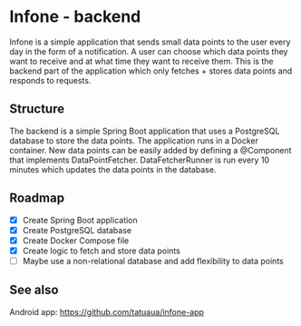 # Infone - backend

Infone is a simple application that sends small data points to the user every day in the form of a notification.
A user can choose which data points they want to receive and at what time they want to receive them.
This is the backend part of the application which only fetches + stores data points and responds to requests.

## Structure

The backend is a simple Spring Boot application that uses a PostgreSQL database to store the data points.
The application runs in a Docker container.
New data points can be easily added by defining a @Component that implements DataPointFetcher.
DataFetcherRunner is run every 10 minutes which updates the data points in the database.

## Roadmap

- [x] Create Spring Boot application
- [x] Create PostgreSQL database
- [x] Create Docker Compose file
- [x] Create logic to fetch and store data points
- [ ] Maybe use a non-relational database and add flexibility to data points

## See also
Android app: https://github.com/tatuaua/infone-app